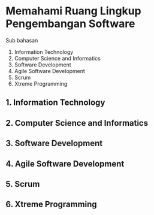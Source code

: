 # Memahami Ruang Lingkup Pengembangan Software
Sub bahasan
1. Information Technology
2. Computer Science and Informatics
3. Software Development
4. Agile Software Development
5. Scrum
6. Xtreme Programming

## 1. Information Technology
## 2. Computer Science and Informatics
## 3. Software Development
## 4. Agile Software Development
## 5. Scrum
## 6. Xtreme Programming
